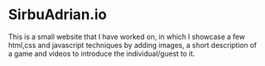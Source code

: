 # SirbuAdrian.io

This is a small website that I have worked on, in which I showcase a few html,css and javascript techniques by adding images, a short description of a game and videos to introduce the individual/guest to it.  
